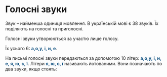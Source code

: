 # Голосні звуки

Звук – найменша одиниця мовлення. В українськiй мовi є 38 звукiв. Їх подiляють на голоснi та приголоснi.

Голоснi звуки утворюються за участю лише голосу.

Їх усього 6: <b><font color="#0F5181">а,o,у, i, и, е</font></b>.

На письмi голоснi звуки передаються за допомогою 10 лiтер: <b><font color="#0F5181">а,o,у, i, и, е, я, ю, є, ї</font></b>. Лiтери <b><font color="#0F5181">я, ю, є, ї</font></b> називають йотованими. Вони позначають по два звуки, якщо стоять:
